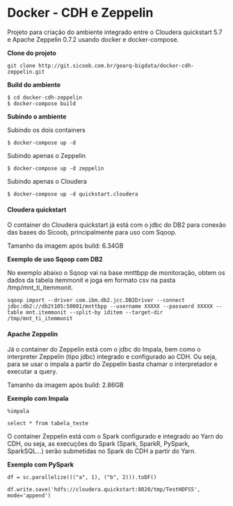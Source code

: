 # Docker - CDH e Zeppelin

Projeto para criação do ambiente integrado entre o Cloudera quickstart 5.7 e Apache Zeppelin 0.7.2 usando docker e docker-compose.

**Clone do projeto**

```
git clone http://git.sicoob.com.br/gearq-bigdata/docker-cdh-zeppelin.git
```

**Build do ambiente**

```
$ cd docker-cdh-zeppelin
$ docker-compose build
```

**Subindo o ambiente**

Subindo os dois containers

```
$ docker-compose up -d
```

Subindo apenas o Zeppelin

```
$ docker-compose up -d zeppelin
```

Subindo apenas o Cloudera

```
$ docker-compose up -d quickstart.cloudera
```

#### Cloudera quickstart

O container do Cloudera quickstart já está com o jdbc do DB2 para conexão das bases do Sicoob, principalmente para uso com Sqoop.

Tamanho da imagem após build: 6.34GB

**Exemplo de uso Sqoop com DB2**

No exemplo abaixo o Sqoop vai na base mnttbpp de monitoração, obtem os dados da tabela itemmonit e joga em formato csv na pasta /tmp/mnt_ti_itemmonit.

```
sqoop import --driver com.ibm.db2.jcc.DB2Driver --connect jdbc:db2://db2t105:50001/mnttbpp --username XXXXX --password XXXXX --table mnt.itemmonit --split-by iditem --target-dir /tmp/mnt_ti_itemmonit
```

#### Apache Zeppelin

Já o container do Zeppelin está com o jdbc do Impala, bem como o interpreter Zeppelin (tipo jdbc) integrado e configurado ao CDH. Ou seja, para se usar o impala a partir do Zeppelin basta chamar o interpretador e executar a query.

Tamanho da imagem após build: 2.86GB

**Exemplo com Impala**

```
%impala

select * from tabela_teste
```

O container Zeppelin está com o Spark configurado e integrado ao Yarn do CDH, ou seja, as execuções do Spark (Spark, SparkR, PySpark, SparkSQL...) serão submetidas no Spark do CDH a partir do Yarn.

**Exemplo com PySpark**

```
df = sc.parallelize((("a", 1), ("b", 2))).toDF()

df.write.save('hdfs://cloudera.quickstart:8020/tmp/TestHDFS5', mode='append')
```
